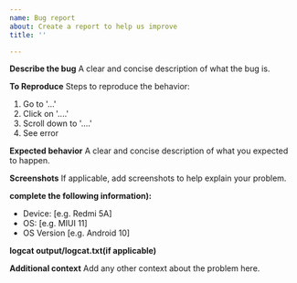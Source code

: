 ```yaml
---
name: Bug report
about: Create a report to help us improve
title: ''

---
```


**Describe the bug**
A clear and concise description of what the bug is.

**To Reproduce**
Steps to reproduce the behavior:
1. Go to '...'
2. Click on '....'
3. Scroll down to '....'
4. See error

**Expected behavior**
A clear and concise description of what you expected to happen.

**Screenshots**
If applicable, add screenshots to help explain your problem.

**complete the following information):**
 - Device: [e.g. Redmi 5A]
 - OS: [e.g. MIUI 11]
 - OS Version [e.g. Android 10]

**logcat output/logcat.txt(if applicable)**


**Additional context**
Add any other context about the problem here.
